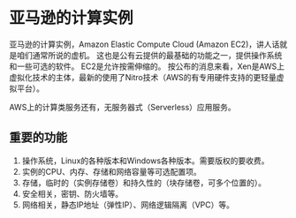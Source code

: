 # 亚马逊的计算实例
亚马逊的计算实例，Amazon Elastic Compute Cloud (Amazon EC2)，讲人话就是咱们通常所说的虚机。
这也是公有云提供的最基础的功能之一，提供操作系统和一些可选的软件。
EC2是允许按需伸缩的。
按公布的消息来看，Xen是AWS上虚拟化技术的主体，最新的使用了Nitro技术（AWS的有专用硬件支持的更轻量虚拟平台）。

AWS上的计算类服务还有，无服务器式（Serverless）应用服务。

## 重要的功能
1. 操作系统，Linux的各种版本和Windows各种版本。需要版权的要收费。
2. 实例的CPU、内存、存储和网络容量等可选配置项。
3. 存储，临时的（实例存储卷）和持久性的（块存储卷，可多个位置的）。
4. 安全相关，密钥、防火墙等。
5. 网络相关，静态IP地址（弹性IP）、网络逻辑隔离（VPC）等。


